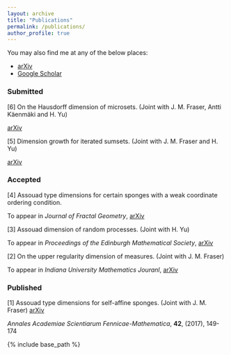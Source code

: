 ```yaml
---
layout: archive
title: "Publications"
permalink: /publications/
author_profile: true
---
```


You may also find me at any of the below places:
* [arXiv](http://arxiv.org/a/howroyd_d_1)
* [Google Scholar](https://scholar.google.co.uk/citations?user=eOurFggAAAAJ&hl=en&oi=sra)

### Submitted

[6] On the Hausdorff dimension of microsets. (Joint with J. M. Fraser, Antti K&auml;enm&auml;ki and H. Yu)

[arXiv](https://arxiv.org/abs/1808.00707)

[5] Dimension growth for iterated sumsets. (Joint with J. M. Fraser and H. Yu)

[arXiv](https://arxiv.org/abs/1802.03324)

### Accepted

[4] Assouad type dimensions for certain sponges with a weak coordinate ordering condition.

To appear in *Journal of Fractal Geometry*, [arXiv](https://arxiv.org/abs/1610.04031)


[3] Assouad dimension of random processes. (Joint with H. Yu)

To appear in *Proceedings of the Edinburgh Mathematical Society*, [arXiv](https://arxiv.org/abs/1707.02507)


[2] On the upper regularity dimension of measures. (Joint with J. M. Fraser)

To appear in *Indiana University Mathematics Jouranl*, [arXiv](https://arxiv.org/abs/1706.09340)

### Published

[1] Assouad type dimensions for self-affine sponges. (Joint with J. M. Fraser) [arXiv](https://arxiv.org/abs/1508.03393)

*Annales Academiae Scientiarum Fennicae-Mathematica*, **42**, (2017), 149-174

{% include base_path %}
